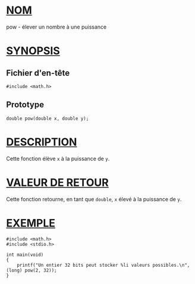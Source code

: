 # [NOM](#nom)

pow - élever un nombre à une puissance

# [SYNOPSIS](#synopsis)

## Fichier d'en-tête

    #include <math.h>

## Prototype

    double pow(double x, double y);

# [DESCRIPTION](#description)

Cette fonction élève `x` à la puissance de `y`.

# [VALEUR DE RETOUR](#valeur-de-retour)

Cette fonction retourne, en tant que `double`, `x` élevé à la puissance de `y`.

# [EXEMPLE](#exemple)

    #include <math.h>
    #include <stdio.h>

    int main(void)
    {
        printf("Un entier 32 bits peut stocker %li valeurs possibles.\n", (long) pow(2, 32));
    }